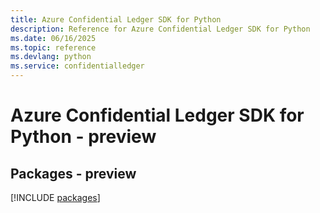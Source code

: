 ```yaml
---
title: Azure Confidential Ledger SDK for Python
description: Reference for Azure Confidential Ledger SDK for Python
ms.date: 06/16/2025
ms.topic: reference
ms.devlang: python
ms.service: confidentialledger
---
```

# Azure Confidential Ledger SDK for Python - preview
## Packages - preview
[!INCLUDE [packages](confidential-ledger-index.md)]